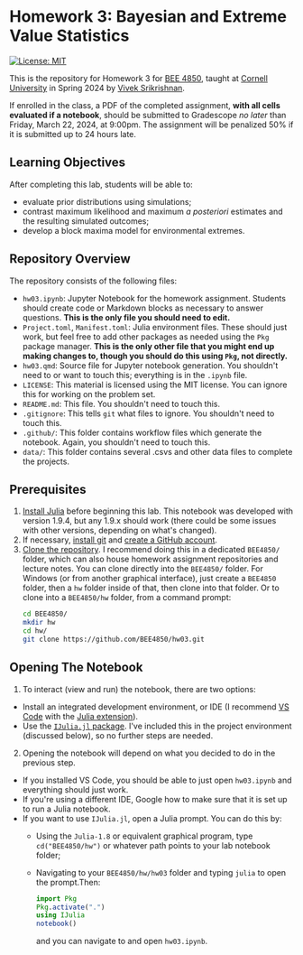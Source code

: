 # Homework 3: Bayesian and Extreme Value Statistics

[![License: MIT](https://img.shields.io/badge/License-MIT-yellow.svg)](https://opensource.org/licenses/MIT)

This is the repository for Homework 3 for [BEE 4850](https://viveks.me/simulation-data-analysis), taught at [Cornell University](https://cornell.edu) in Spring 2024 by [Vivek Srikrishnan](https://viveks.me).

If enrolled in the class, a PDF of the completed assignment, **with all cells evaluated if a notebook**, should be submitted to Gradescope *no later* than Friday, March 22, 2024, at 9:00pm. The assignment will be penalized 50% if it is submitted up to 24 hours late.

## Learning Objectives

After completing this lab, students will be able to:

* evaluate prior distributions using simulations;
* contrast maximum likelihood and maximum *a posteriori* estimates and the resulting simulated outcomes;
* develop a block maxima model for environmental extremes.

## Repository Overview

The repository consists of the following files:

- `hw03.ipynb`: Jupyter Notebook for the homework assignment. Students should create code or Markdown blocks as necessary to answer questions. **This is the only file you should need to edit.**
- `Project.toml`, `Manifest.toml`: Julia environment files. These should just work, but feel free to add other packages as needed using the `Pkg` package manager. **This is the only other file that you might end up making changes to, though you should do this using `Pkg`, not directly.**
- `hw03.qmd`: Source file for Jupyter notebook generation. You shouldn't need to or want to touch this; everything is in the `.ipynb` file.
- `LICENSE`: This material is licensed using the MIT license. You can ignore this for working on the problem set.
- `README.md`: This file. You shouldn't need to touch this.
- `.gitignore`: This tells `git` what files to ignore. You shouldn't need to touch this.
- `.github/`: This folder contains workflow files which generate the notebook. Again, you shouldn't need to touch this.
- `data/`: This folder contains several .csvs and other data files to complete the projects.

## Prerequisites

1. [Install Julia](https://julialang.org/downloads/) before beginning this lab. This notebook was developed with version 1.9.4, but any 1.9.x should work (there could be some issues with other versions, depending on what's changed).
2. If necessary, [install git](https://happygitwithr.com/install-git.html) and [create a GitHub account](https://github.com). 
3. [Clone the repository](https://docs.github.com/en/repositories/creating-and-managing-repositories/cloning-a-repository). I recommend doing this in a dedicated `BEE4850/` folder, which can also house homework assignment repositories and lecture notes. You can clone directly into the `BEE4850/` folder.   For Windows (or from another graphical interface), just create a `BEE4850` folder, then a `hw` folder inside of that, then clone into that folder. Or to clone into a `BEE4850/hw` folder, from a command prompt:
    ```bash
    cd BEE4850/
    mkdir hw
    cd hw/
    git clone https://github.com/BEE4850/hw03.git
    ```

## Opening The Notebook

1. To interact (view and run) the notebook, there are two options:
  - Install an integrated development environment, or IDE (I recommend [VS Code](https://code.visualstudio.com/) with the [Julia extension](https://marketplace.visualstudio.com/items?itemName=julialang.language-julia)). 
  - Use the [`IJulia.jl` package](https://github.com/JuliaLang/IJulia.jl). I've included this in the project environment (discussed below), so no further steps are needed.  
2. Opening the notebook will depend on what you decided to do in the previous step. 
  - If you installed VS Code, you should be able to just open `hw03.ipynb` and everything should just work. 
  - If you're using a different IDE, Google how to make sure that it is set up to run a Julia notebook.
  - If you want to use `IJulia.jl`, open a Julia prompt. You can do this by:
    - Using the `Julia-1.8` or equivalent graphical program, type `cd("BEE4850/hw")` or whatever path points to your lab notebook folder;
    - Navigating to your `BEE4850/hw/hw03` folder and typing `julia` to open the prompt.Then:
    
      ```julia
      import Pkg
      Pkg.activate(".")
      using IJulia
      notebook()
      ```
      and you can navigate to and open `hw03.ipynb`.




